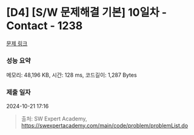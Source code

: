# [D4] [S/W 문제해결 기본] 10일차 - Contact - 1238 

[문제 링크](https://swexpertacademy.com/main/code/problem/problemDetail.do?contestProbId=AV15B1cKAKwCFAYD) 

### 성능 요약

메모리: 48,196 KB, 시간: 128 ms, 코드길이: 1,287 Bytes

### 제출 일자

2024-10-21 17:16



> 출처: SW Expert Academy, https://swexpertacademy.com/main/code/problem/problemList.do